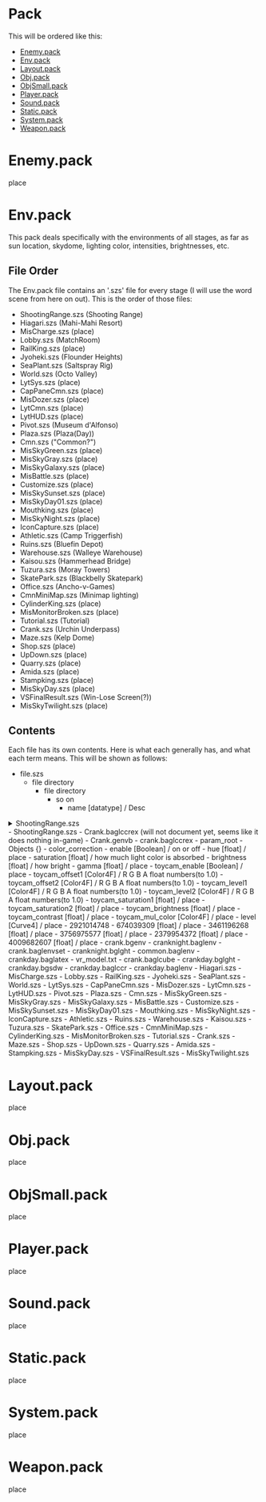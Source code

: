 # Pack

This will be ordered like this:
- [Enemy.pack](https://github.com/Delus1onL/Splatoon-Decompile-For-Splatoon-Legends/blob/main/Documentation/Files/Pack.md#enemy.pack)
- [Env.pack](https://github.com/Delus1onL/Splatoon-Decompile-For-Splatoon-Legends/blob/main/Documentation/Files/Pack.md#env.pack)
- [Layout.pack](https://github.com/Delus1onL/Splatoon-Decompile-For-Splatoon-Legends/blob/main/Documentation/Files/Pack.md#layout.pack)
- [Obj.pack](https://github.com/Delus1onL/Splatoon-Decompile-For-Splatoon-Legends/blob/main/Documentation/Files/Pack.md#obj.pack)
- [ObjSmall.pack](https://github.com/Delus1onL/Splatoon-Decompile-For-Splatoon-Legends/blob/main/Documentation/Files/Pack.md#objsmall.pack)
- [Player.pack](https://github.com/Delus1onL/Splatoon-Decompile-For-Splatoon-Legends/blob/main/Documentation/Files/Pack.md#player.pack)
- [Sound.pack](https://github.com/Delus1onL/Splatoon-Decompile-For-Splatoon-Legends/blob/main/Documentation/Files/Pack.md#sound.pack)
- [Static.pack](https://github.com/Delus1onL/Splatoon-Decompile-For-Splatoon-Legends/blob/main/Documentation/Files/Pack.md#static.pack)
- [System.pack](https://github.com/Delus1onL/Splatoon-Decompile-For-Splatoon-Legends/blob/main/Documentation/Files/Pack.md#system.pack)
- [Weapon.pack](https://github.com/Delus1onL/Splatoon-Decompile-For-Splatoon-Legends/blob/main/Documentation/Files/Pack.md#weapon.pack)

# Enemy.pack
place
# Env.pack
This pack deals specifically with the environments of all stages, as far as sun location, skydome, lighting color, intensities, brightnesses, etc.

## File Order
The Env.pack file contains an '.szs' file for every stage (I will use the word scene from here on out). This is the order of those files:

- ShootingRange.szs (Shooting Range)
- Hiagari.szs (Mahi-Mahi Resort)
- MisCharge.szs (place)
- Lobby.szs (MatchRoom)
- RailKing.szs (place)
- Jyoheki.szs (Flounder Heights)
- SeaPlant.szs (Saltspray Rig)
- World.szs (Octo Valley)
- LytSys.szs (place)
- CapPaneCmn.szs (place)
- MisDozer.szs (place)
- LytCmn.szs (place)
- LytHUD.szs (place)
- Pivot.szs (Museum d'Alfonso)
- Plaza.szs (Plaza(Day))
- Cmn.szs ("Common?")
- MisSkyGreen.szs (place)
- MisSkyGray.szs (place)
- MisSkyGalaxy.szs (place)
- MisBattle.szs (place)
- Customize.szs (place)
- MisSkySunset.szs (place)
- MisSkyDay01.szs (place)
- Mouthking.szs (place)
- MisSkyNight.szs (place)
- IconCapture.szs (place)
- Athletic.szs (Camp Triggerfish)
- Ruins.szs (Bluefin Depot)
- Warehouse.szs (Walleye Warehouse)
- Kaisou.szs (Hammerhead Bridge)
- Tuzura.szs (Moray Towers)
- SkatePark.szs (Blackbelly Skatepark)
- Office.szs (Ancho-v-Games)
- CmnMiniMap.szs (Minimap lighting)
- CylinderKing.szs (place)
- MisMonitorBroken.szs (place)
- Tutorial.szs (Tutorial)
- Crank.szs (Urchin Underpass)
- Maze.szs (Kelp Dome)
- Shop.szs (place)
- UpDown.szs (place)
- Quarry.szs (place)
- Amida.szs (place)
- Stampking.szs (place)
- MisSkyDay.szs (place)
- VSFinalResult.szs (Win-Lose Screen(?))
- MisSkyTwilight.szs (place)

## Contents
Each file has its own contents. Here is what each generally has, and what each term means. This will be shown as follows:
- file.szs
    - file directory
        - file directory
            - so on
                - name [datatype] / Desc

<details>
  <summary>ShootingRange.szs</summary>
  <details>
    <summary>           Crank.baglccrex</summary>
    <details>
      <summary>                     param_root</summary>
      </details>
  </details>
</details>
- ShootingRange.szs 
    - Crank.baglccrex (will not document yet, seems like it does nothing in-game)
    - Crank.genvb
        - crank.baglccrex
            - param_root
                - Objects {}
                    - color_correction
                        - enable [Boolean] / on or off
                        - hue [float] / place
                        - saturation [float] / how much light color is absorbed
                        - brightness [float] / how bright
                        - gamma [float] / place
                        - toycam_enable [Boolean] / place
                        - toycam_offset1 [Color4F] / R G B A float numbers(to 1.0)
                        - toycam_offset2 [Color4F] / R G B A float numbers(to 1.0)
                        - toycam_level1 [Color4F] / R G B A float numbers(to 1.0)
                        - toycam_level2 [Color4F] / R G B A float numbers(to 1.0)
                        - toycam_saturation1 [float] / place
                        - toycam_saturation2 [float] / place
                        - toycam_brightness [float] / place
                        - toycam_contrast [float] / place
                        - toycam_mul_color [Color4F] / place
                        - level [Curve4] / place
                    - 2921014748
                        - 674039309 [float] / place
                        - 3461196268 [float] / place
                        - 3756975577 [float] / place
                        - 2379954372 [float] / place
                        - 4009682607 [float] / place
        - crank.bgenv
        - cranknight.baglenv
        - crank.baglenvset
        - cranknight.bglght
        - common.baglenv
        - crankday.baglatex
        - vr_model.txt
        - crank.baglcube
        - crankday.bglght
        - crankday.bgsdw
        - crankday.baglccr
        - crankday.baglenv
- Hiagari.szs
- MisCharge.szs
- Lobby.szs 
- RailKing.szs 
- Jyoheki.szs
- SeaPlant.szs
- World.szs
- LytSys.szs
- CapPaneCmn.szs
- MisDozer.szs 
- LytCmn.szs
- LytHUD.szs
- Pivot.szs 
- Plaza.szs 
- Cmn.szs 
- MisSkyGreen.szs
- MisSkyGray.szs 
- MisSkyGalaxy.szs 
- MisBattle.szs 
- Customize.szs
- MisSkySunset.szs 
- MisSkyDay01.szs
- Mouthking.szs 
- MisSkyNight.szs
- IconCapture.szs
- Athletic.szs 
- Ruins.szs 
- Warehouse.szs
- Kaisou.szs 
- Tuzura.szs 
- SkatePark.szs 
- Office.szs
- CmnMiniMap.szs 
- CylinderKing.szs
- MisMonitorBroken.szs
- Tutorial.szs 
- Crank.szs 
- Maze.szs
- Shop.szs 
- UpDown.szs 
- Quarry.szs
- Amida.szs 
- Stampking.szs
- MisSkyDay.szs
- VSFinalResult.szs
- MisSkyTwilight.szs

# Layout.pack
place
# Obj.pack
place
# ObjSmall.pack
place
# Player.pack
place
# Sound.pack
place
# Static.pack
place
# System.pack
place
# Weapon.pack
place
